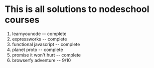 # This is all solutions to nodeschool courses

1. learnyounode -- complete
2. expressworks -- complete
3. functional javascript -- complete
4. planet proto -- complete
5. promise it won't hurt -- complete
6. browserfy adventure -- 9/10
